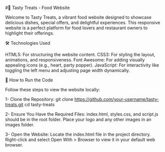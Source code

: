#🍴 Tasty Treats - Food Website

Welcome to Tasty Treats, a vibrant food website designed to showcase delicious dishes, special offers, and delightful experiences. This responsive website is a perfect platform for food lovers and restaurant owners to highlight their offerings. 

🛠️ Technologies Used

HTML5: For structuring the website content.
CSS3: For styling the layout, animations, and responsiveness.
Font Awesome: For adding visually appealing icons (e.g., heart, party popper).
JavaScript: For interactivity like toggling the left menu and adjusting page width dynamically.

🚀 How to Run the Code

Follow these steps to view the website locally:

1- Clone the Repository:
git clone https://github.com/your-username/tasty-treats.git
cd tasty-treats

2- Ensure You Have the Required Files:
index.html, styles.css, and script.js should be in the root folder.
Place your logo and any other images in an images folder.

3- Open the Website:
Locate the index.html file in the project directory.
Right-click and select Open With > Browser to view it in your default web browser.
